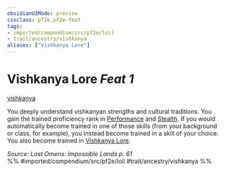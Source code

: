 ```yaml
---
obsidianUIMode: preview
cssclass: pf2e,pf2e-feat
tags:
- imported/compendium/src/pf2e/loil
- trait/ancestry/vishkanya
aliases: ["Vishkanya Lore"]
---
```

# Vishkanya Lore  *Feat 1*  
[vishkanya](vishkanya-loil.md)  


You deeply understand vishkanyan strengths and cultural traditions. You gain the trained proficiency rank in [Performance](../skills.md#Performance) and [Stealth](../skills.md#Stealth). If you would automatically become trained in one of those skills (from your background or class, for example), you instead become trained in a skill of your choice. You also become trained in [Vishkanya Lore](../skills.md#Lore).

*Source: Lost Omens: Impossible Lands p. 61*  
%% #imported/compendium/src/pf2e/loil #trait/ancestry/vishkanya %%